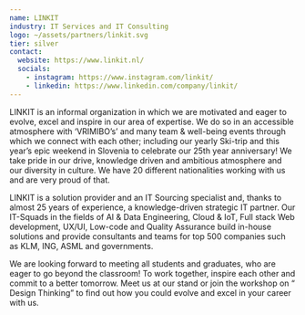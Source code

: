 ```yaml
---
name: LINKIT
industry: IT Services and IT Consulting
logo: ~/assets/partners/linkit.svg
tier: silver
contact:
  website: https://www.linkit.nl/
  socials:
    - instagram: https://www.instagram.com/linkit/
    - linkedin: https://www.linkedin.com/company/linkit/
---
```


LINKIT is an informal organization in which we are motivated and eager to evolve, excel and inspire in our area of expertise. We do so in an accessible atmosphere with ‘VRIMIBO’s’ and many team & well-being events through which we connect with each other; including our yearly Ski-trip and this year’s epic weekend in Slovenia to celebrate our 25th year anniversary! We take pride in our drive, knowledge driven and ambitious atmosphere and our diversity in culture. We have 20 different nationalities working with us and are very proud of that.

LINKIT is a solution provider and an IT Sourcing specialist and, thanks to almost 25 years of experience, a knowledge-driven strategic IT partner. Our IT-Squads in the fields of AI & Data Engineering, Cloud & IoT, Full stack Web development, UX/UI, Low-code and Quality Assurance build in-house solutions and provide consultants and teams for top 500 companies such as KLM, ING, ASML and governments.

We are looking forward to meeting all students and graduates, who are eager to go beyond the classroom! To work together, inspire each other and commit to a better tomorrow. Meet us at our stand or join the workshop on “ Design Thinking” to find out how you could evolve and excel in your career with us.
